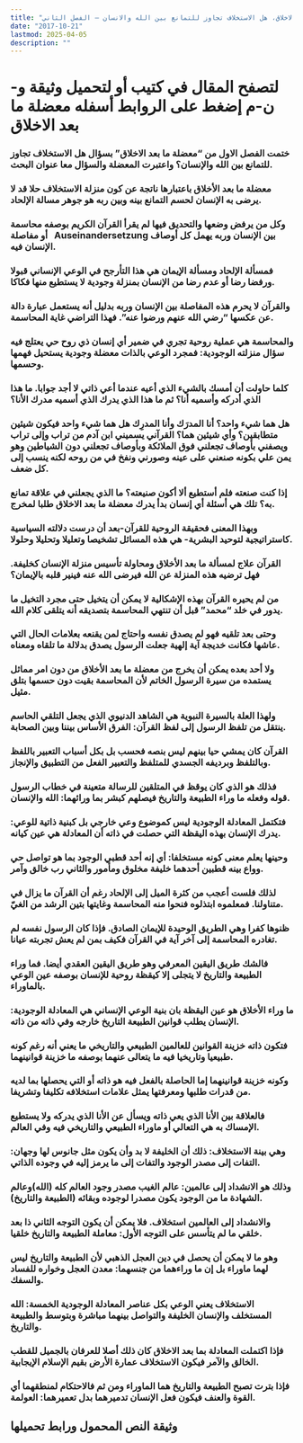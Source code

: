 ```yaml
---
title: "معضلة ما بعد الاخلاق، هل الاستخلاف تجاوز للتمانع بين الله والانسان – الفصل الثاني"
date: "2017-10-21"
lastmod: 2025-04-05
description: ""
---
```

# **لتصفح المقال في كتيب أو لتحميل وثيقة و-ن-م إضغط على الروابط أسفله** **معضلة ما بعد الاخلاق**

### ختمت الفصل الاول من “معضلة ما بعد الاخلاق” بسؤال هل الاستخلاف تجاوز للتمانع بين الله والإنسان؟ واعتبرت المعضلة والسؤال معا عنوان البحث.

### معضلة ما بعد الأخلاق باعتبارها ناتجة عن كون منزلة الاستخلاف حلا قد لا يرضى به الإنسان لحسم التمانع بينه وبين ربه هو جوهر مسالة الإلحاد.

### وكل من يرفض وضعها والتحديق فيها لم يقرأ القرآن الكريم بوصفه محاسمة أو مفاصلة   Auseinandersetzung بين الإنسان وربه يهمل كل أوصاف الإنسان فيه.

### فمسألة الإلحاد ومسألة الإيمان هي هذا التأرجح في الوعي الإنساني قبولا ورفضا رضا أو عدم رضا من الإنسان بمنزلة وجودية لا يستطيع منها فكاكا.

### والقرآن لا يحرم هذه المفاصلة بين الإنسان وربه بدليل أنه يستعمل عبارة دالة عن عكسها “رضي الله عنهم ورضوا عنه”. فهذا التراضي غاية المحاسمة.

### والمحاسمة هي عملية روحية تجري في ضمير أي إنسان ذي روح حي يعتلج فيه سؤال منزلته الوجودية: فمجرد الوعي بالذات معضلة وجودية يستحيل فهمها وحسمها.

### كلما حاولت أن أمسك بالشيء الذي أعيه عندما أعي ذاتي لا أجد جوابا. ما هذا الذي أدركه وأسميه أنا؟ ثم ما هذا الذي يدرك الذي أسميه مدرك الأنا؟

### هل هما شيء واحد؟ أنا المدرَك وأنا المدرِك هل هما شيء واحد فيكون شيئين متطابقين؟ وأي شيئين هما؟ القرآني يسميني ابن آدم من تراب وإلى تراب ويصفني بأوصاف تجعلني فوق الملائكة وبأوصاف تجعلني دون الشياطين وهو يمن علي بكونه صنعني على عينه وصورني ونفخ في من روحه لكنه ينسب إلى كل ضعف.

### إذا كنت صنعته فلم أستطيع ألا أكون صنيعته؟ ما الذي يجعلني في علاقة تمانع به؟ تلك هي أسئلة أي إنسان بدأ يدرك معضلة ما بعد الاخلاق طلبا لمخرج.

### وبهذا المعنى فحقيقة الروحية للقرآن-بعد أن درست دلالته السياسية كاستراتيجية لتوحيد البشرية- هي هذه المسائل تشخيصا وتعليلا وتحليلا وحلولا.

### القرآن علاج لمسألة ما بعد الأخلاق ومحاولة تأسيس منزلة الإنسان كخليفة. فهل ترضيه هذه المنزلة عن الله فيرضى الله عنه فينير قلبه بالإيمان؟

### من لم يحيره القرآن بهذه الإشكالية لا يمكن أن يتخيل حتى مجرد التخيل ما يدور في خلد “محمد” قبل أن تنتهي المحاسمة بتصديقه أنه يتلقى كلام الله.

### وحتى بعد تلقيه فهو لم يصدق نفسه واحتاج لمن يقنعه بعلامات الحال التي عاشها فكانت خديجة آية إلهية جعلت الرسول يصدق بدلالة ما تلقاه ومعناه.

### ولا أحد بعده يمكن أن يخرج من معضلة ما بعد الأخلاق من دون امر مماثل يستمده من سيرة الرسول الخاتم لأن المحاسمة بقيت دون حسمها بتلق مثيل.

### ولهذا العلة بالسيرة النبوية هي الشاهد الدنيوي الذي يجعل التلقي الحاسم ينتقل من تلفظ الرسول إلى لفظ القرآن: الفرق الأساس بيننا وبين الصحابة.

### القرآن كان يمشي حيا بينهم ليس بنصه فحسب بل بكل أسباب التعبير باللفظ وبالتلفظ وبرديفه الجسدي للمتلفظ والتعبير الفعل من التطبيق والإنجاز.

### فذلك هو الذي كان يوقظ في المتلقين للرسالة متعينة في خطاب الرسول قوله وفعله ما وراء الطبيعة والتاريخ فيصلهم كبشر بما ورائهما: الله والإنسان.

### فتكتمل المعادلة الوجودية ليس كموضوع وعي خارجي بل كبنية ذاتية للوعي: يدرك الإنسان بهذه اليقظة التي حصلت في ذاته أن المعادلة هي عين كيانه.

### وحينها يعلم معنى كونه مستخلفا: أي إنه أحد قطبي الوجود بما هو تواصل حي وواع بينه قطبين أحدهما خليفة مخلوق ومأمور والثاني رب خالق وآمر.

### لذلك فلست أعجب من كثرة الميل إلى الإلحاد رغم أن القرآن ما يزال في متناولنا. فمعلموه ابتذلوه فنحوا منه المحاسمة وغايتها بتين الرشد من الغيّ.

### ظنوها كفرا وهي الطريق الوحيدة للإيمان الصادق. فإذا كان الرسول نفسه لم تغادره المحاسمة إلى آخر آية في القرآن فكيف بمن لم يعش تجربته عيانا.

### فالشك طريق اليقين المعرفي وهو طريق اليقين العقدي أيضا. فما وراء الطبيعة والتاريخ لا يتجلى إلا كيقظة روحية للإنسان بوصفه عين الوعي بالماوراء.

### ما وراء الأخلاق هو عين اليقظة بان بنية الوعي الإنساني هي المعادلة الوجودية: الإنسان يطلب قوانين الطبيعة التاريخ خارجه وفي ذاته من ذاته.

### فتكون ذاته خزينة القوانين للعالمين الطبيعي والتاريخي ما يعني أنه رغم كونه طبيعيا وتاريخيا فيه ما يتعالى عنهما بوصفه ما خزينة قوانينهما.

### وكونه خزينة قوانينهما إما الحاصلة بالفعل فيه هو ذاته أو التي يحصلها بما لديه من قدرات طلبها ومعرفتها يمثل علامات استخلافه تكليفا وتشريفا.

### فالعلاقة بين الأنا الذي يعي ذاته ويسأل عن الأنا الذي يدركه ولا يستطيع الإمساك به هي التعالي أو ماوراء الطبيعي والتاريخي فيه وفي العالم.

### وهي بينة الاستخلاف: ذلك أن الخليفة لا بد وأن يكون مثل جانوس لها وجهان: التفات إلى مصدر الوجود والتفات إلى ما يرمز إليه في وجوده الذاتي.

### وذلك هو الانشداد إلى عالمين: عالم الغيب مصدر وجود العالم كله (الله)وعالم الشهادة ما من الوجود يكون مصدرا لوجوده وبقائه (الطبيعة والتاريخ).

### والانشداد إلى العالمين استخلاف. فلا يمكن أن يكون التوجه الثاني ذا بعد خلقي ما لم يتأسس على التوجه الأول: معاملة الطبيعة والتاريخ خلقيا.

### وهو ما لا يمكن أن يحصل في دين العجل الذهبي لأن الطبيعة والتاريخ ليس لهما ماوراء بل إن ما وراءهما من جنسهما: معدن العجل وخواره للفساد والسفك.

### الاستخلاف يعني الوعي بكل عناصر المعادلة الوجودية الخمسة: الله المستخلف والإنسان الخليفة والتواصل بينهما مباشرة وبتوسط والطبيعة والتاريخ.

### فإذا اكتملت المعادلة بما بعد الاخلاق كان ذلك أصلا للعرفان بالجميل للقطب الخالق والآمر فيكون الاستخلاف عمارة الأرض بقيم الإسلام الإيجابية.

### فإذا بترت تصبح الطبيعة والتاريخ هما الماوراء ومن ثم فالاحتكام لمنطقهما أي القوة والعنف فيكون فعل الإنسان تدميرهما بدل تعميرهما: العولمة.

## وثيقة النص المحمول ورابط تحميلها

###
